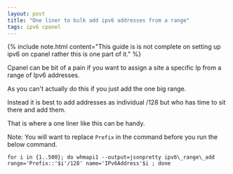```yaml
---
layout: post
title: "One liner to bulk add ipv6 addresses from a range"
tags: ipv6 cpanel
---
```


{% include note.html content="This guide is is not complete on setting up ipv6 on cpanel rather this is one part of it." %}

Cpanel can be bit of a pain if you want to assign a site a specific Ip from a range of Ipv6 addresses.

As you can't actually do this if you just add the one big range.

Instead it is best to add addresses as individual /128 but who has time to sit there and add them.

That is where a one liner like this can be handy.

Note: You will want to replace `Prefix` in the command before you run the below command.


```
for i in {1..500}; do whmapi1 --output=jsonpretty ipv6\_range\_add range='Prefix::'$i'/128' name='IPv6Address'$i ; done
```